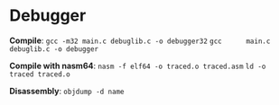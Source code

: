 # Debugger

**Compile**:
`gcc -m32 main.c debuglib.c -o debugger32`
`gcc      main.c debuglib.c -o debugger`

**Compile with nasm64**:
`nasm -f elf64 -o traced.o traced.asm`
`ld -o traced traced.o`

**Disassembly**:
`objdump -d name`


